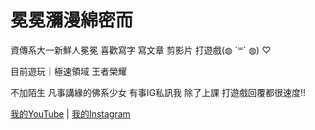 # 冕冕瀰漫綿密而

資傳系大一新鮮人冕冕
喜歡寫字 寫文章 剪影片 打遊戲(◍︎ ´꒳` ◍︎) ♡

目前遊玩｜極速領域 王者榮耀

不加陌生 凡事講緣的佛系少女
有事IG私訊我 除了上課 打遊戲回覆都很速度!!

[我的YouTube](https://www.youtube.com/channel/UCrcTTnd9ppUeOviBbQRBTpg/featured) | [我的Instagram](https://www.instagram.com/yunju_mian/)
